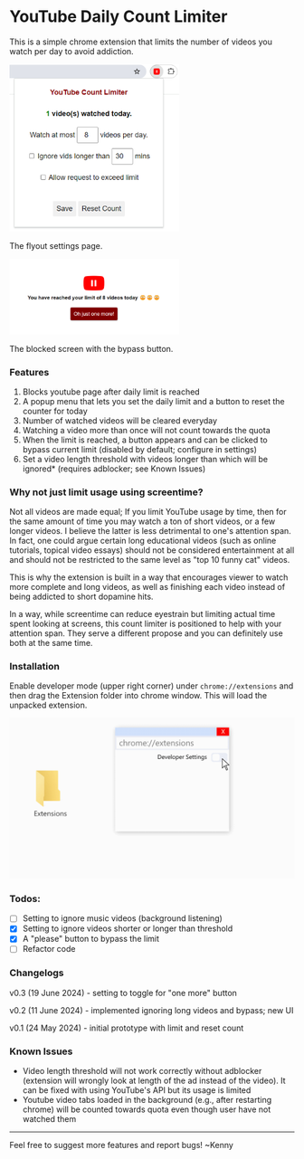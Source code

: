 # YouTube Daily Count Limiter

This is a simple chrome extension that limits the number of videos you watch per day to avoid addiction.

<img alt="settings" src="Screenshots/settings.png" width="300px">
<p>The flyout settings page.</p>
<img alt="block" src="Screenshots/block.png" width="300px">
<p>The blocked screen with the bypass button.</p>

### Features
1. Blocks youtube page after daily limit is reached
2. A popup menu that lets you set the daily limit and a button to reset the counter for today
3. Number of watched videos will be cleared everyday
4. Watching a video more than once will not count towards the quota
5. When the limit is reached, a button appears and can be clicked to bypass current limit (disabled by default; configure in settings)
6. Set a video length threshold with videos longer than which will be ignored* (requires adblocker; see Known Issues)

### Why not just limit usage using screentime?
Not all videos are made equal; If you limit YouTube usage by time, then for the same amount of time you may watch a ton of short videos, or a few longer videos. I believe the latter is less detrimental to one's attention span. In fact, one could argue certain long educational videos (such as online tutorials, topical video essays) should not be considered entertainment at all and should not be restricted to the same level as "top 10 funny cat" videos.

This is why the extension is built in a way that encourages viewer to watch more complete and long videos, as well as finishing each video instead of being addicted to short dopamine hits.

In a way, while screentime can reduce eyestrain but limiting actual time spent looking at screens, this count limiter is positioned to help with your attention span. They serve a different propose and you can definitely use both at the same time.

### Installation
Enable developer mode (upper right corner) under `chrome://extensions` and then drag the Extension folder into chrome window. This will load the unpacked extension.

![installation](./Screenshots/install.gif)



### Todos:
- [ ] Setting to ignore music videos (background listening)
- [x] Setting to ignore videos shorter or longer than threshold
- [x] A "please" button to bypass the limit
- [ ] Refactor code

### Changelogs
v0.3 (19 June 2024) - setting to toggle for "one more" button

v0.2 (11 June 2024) - implemented ignoring long videos and bypass; new UI

v0.1 (24 May 2024) - initial prototype with limit and reset count

### Known Issues
* Video length threshold will not work correctly without adblocker (extension will wrongly look at length of the ad instead of the video). It can be fixed with using YouTube's API but its usage is limited
* Youtube video tabs loaded in the background (e.g., after restarting chrome) will be counted towards quota even though user have not watched them

<hr>

Feel free to suggest more features and report bugs! ~Kenny